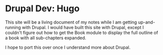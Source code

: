 # Drupal Dev: Hugo

This site will be a living document of my notes while I am getting up-and-running with Drupal. I would have built this site with Drupal, except I couldn't figure out how to get the Book module to display the full outline of a book with all sub-chapters expanded.

I hope to port this over once I understand more about Drupal.
